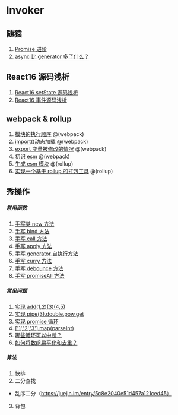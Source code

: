 # Invoker

## 随猿
1. [Promise 进阶](https://github.com/104gogo/Invoker/blob/master/%E6%96%87%E7%AB%A0/%E9%9A%8F%E7%8C%BF/Promise%20%E8%BF%9B%E9%98%B6.md)
2. [async 比 generator 多了什么？](https://github.com/104gogo/Invoker/blob/master/%E6%96%87%E7%AB%A0/%E9%9A%8F%E7%8C%BF/async%20%E6%AF%94%20generator%20%E5%A4%9A%E4%BA%86%E4%BB%80%E4%B9%88%EF%BC%9F.md)

## React16 源码浅析
1. [React16 setState 源码浅析](https://github.com/104gogo/Invoker/blob/master/%E6%96%87%E7%AB%A0/React%E6%BA%90%E7%A0%81%E6%B5%85%E6%9E%90/React16%20setState%20%E6%BA%90%E7%A0%81%E7%AE%80%E6%9E%90.md)
2. [React16 事件源码浅析](https://github.com/104gogo/Invoker/blob/master/%E6%96%87%E7%AB%A0/React16%E6%BA%90%E7%A0%81%E6%B5%85%E6%9E%90/React16%20%E4%BA%8B%E4%BB%B6%E6%BA%90%E7%A0%81%E6%B5%85%E6%9E%90.md)

## webpack & rollup
1. [模块的执行顺序](https://github.com/104gogo/sven/blob/master/packages/order) @(webpack)
2. [import()动态加载](https://github.com/104gogo/sven/blob/master/packages/import) @(webpack)
3. [export 变量被修改的情况](https://github.com/104gogo/sven/blob/master/packages/export) @(webpack)
4. [初识 esm](https://github.com/104gogo/sven/blob/master/packages/esm1) @(webpack)
5. [生成 esm 模块](https://github.com/104gogo/sven/blob/master/packages/esm2) @(rollup)
6. [实现一个基于 rollup 的打包工具](https://github.com/104gogo/sven/blob/master/packages/esm3) @(rollup)

## 秀操作

##### 常用函数
1. [手写类 new 方法](https://github.com/104gogo/edmond/blob/master/src/problems/new.js)
2. [手写 bind 方法](https://github.com/104gogo/edmond/blob/master/src/problems/bind.js)
3. [手写 call 方法](https://github.com/104gogo/edmond/blob/master/src/problems/call.js)
4. [手写 apply 方法](https://github.com/104gogo/edmond/blob/master/src/problems/apply.js)
5. [手写 generator 自执行方法](https://github.com/104gogo/edmond/blob/master/src/problems/generator自执行.js)
6. [手写 curry 方法](https://github.com/104gogo/edmond/blob/master/src/problems/curry.js)
7. [手写 debounce 方法](https://github.com/104gogo/edmond/blob/master/src/problems/debounce.js)
8. [手写 promiseAll 方法](https://github.com/104gogo/edmond/blob/master/src/problems/promiseAll.js)

##### 常见问题
1. [实现 add(1,2)(3)(4,5)](https://github.com/104gogo/edmond/blob/master/src/problems/add(1,2)(3)(4,5).js)
2. [实现 pipe(3).double.pow.get](https://github.com/104gogo/edmond/blob/master/src/problems/pipe(3).double.pow.get.js)
3. [实现 promise 循环](https://github.com/104gogo/edmond/blob/master/src/problems/promise循环.js)
4. [['1','2','3'].map(parseInt)](https://github.com/104gogo/edmond/blob/master/src/problems/['1','2','3'].map(parseInt).js)
5. [哪些循环可以中断？](https://github.com/104gogo/edmond/blob/master/src/problems/循环中断.js)
6. [如何将数组扁平化和去重？](https://github.com/104gogo/edmond/blob/master/src/problems/数组去重.js)

##### 算法
1. 快排
2. 二分查找
- 乱序二分（https://juejin.im/entry/5c8e2040e51d457a121ced45）
3. 背包
